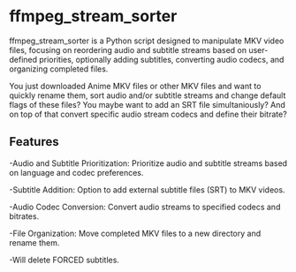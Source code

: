 # ffmpeg_stream_sorter

ffmpeg_stream_sorter is a Python script designed to manipulate MKV video files, focusing on reordering audio and subtitle streams based on user-defined priorities, optionally adding subtitles, converting audio codecs, and organizing completed files.

You just downloaded Anime MKV files or other MKV files and want to quickly rename them, sort audio and/or subtitle streams and change default flags of these files? You maybe want to add an SRT file simultaniously? And on top of that convert specific audio stream codecs and define their bitrate? 

## Features

-Audio and Subtitle Prioritization: Prioritize audio and subtitle streams based on language and codec preferences.

-Subtitle Addition: Option to add external subtitle files (SRT) to MKV videos.

-Audio Codec Conversion: Convert audio streams to specified codecs and bitrates.

-File Organization: Move completed MKV files to a new directory and rename them.

-Will delete FORCED subtitles. 
